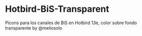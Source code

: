 # Hotbird-BiS-Transparent
Picons para los canales de BiS en Hotbird 13e, color sobre fondo transparente by @meliosolo
